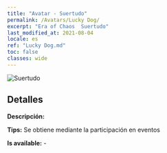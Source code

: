 ```yaml
---
title: "Avatar - Suertudo"
permalink: /Avatars/Lucky Dog/
excerpt: "Era of Chaos  Suertudo"
last_modified_at: 2021-08-04
locale: es
ref: "Lucky Dog.md"
toc: false
classes: wide
---
```

 ![Suertudo](/images/a/avatarFrame_55.png)

## Detalles

 **Descripción:**  

 **Tips:** Se obtiene mediante la participación en eventos 

 **Is available:**  - 

